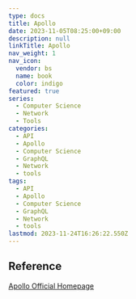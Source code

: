 ```yaml
---
type: docs
title: Apollo
date: 2023-11-05T08:25:00+09:00
description: null
linkTitle: Apollo
nav_weight: 1
nav_icon:
  vendor: bs
  name: book
  color: indigo
featured: true
series:
  - Computer Science
  - Network
  - Tools
categories:
  - API
  - Apollo
  - Computer Science
  - GraphQL
  - Network
  - tools
tags:
  - API
  - Apollo
  - Computer Science
  - GraphQL
  - Network
  - tools
lastmod: 2023-11-24T16:26:22.550Z
---
```


## Reference

[Apollo Official Homepage](https://www.apollographql.com/)
